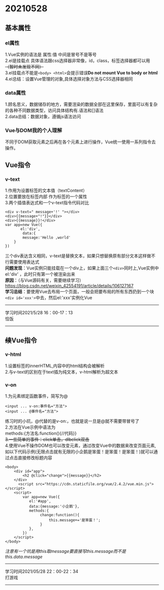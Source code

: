 # 20210528
## 基本属性
### el属性
1.Vue实例的语法是 属性:值 中间是冒号不是等号  
2.el是挂载点 具体语法跟css选择器非常像，id，class，标签选择器都可以用 ~~（暂时未发现不同）~~  
3.el挂载点不能是`<body> <html>`会提示错误**Do not mount Vue to body or html**  
4.el总结：设置Vue管理的对象,具体选择对象方法与CSS选择器相同  

### data属性

1.顾名思义，数据储存的地方，需要渲染的数据全部在这里保存，里面可以有复杂的各种不同数据类型，访问具体结构有.语法和[]语法  
2.data总结：数据对象，遵循js语法访问  

### Vue与DOM我的个人理解  

不同于DOM获取元素之后再在各个元素上进行操作，Vue统一使用一系列指令去操作。  

## Vue指令

### v-text  
1.作用为设置标签的文本值（textContent）  
2.位置要放在标签内部 作为标签的一个属性  
3.两个插值表达式和一个v-text指令代码对比  
```
<div v-text=" message+'!' "></div>
<div>{{message+"!"}}</div>
<div>{{message}}!</div>
var app=new Vue({
       el:'div',
        data:{
        message:'Hello ,world'
    }
})
```  
三个div表达含义相同，v-text是替换文本，如果只想替换原有部分文本这样做不行需要使用表达式  
**问题发现**：Vue实例只能挂载在一个div上，如果上面三个`<div>`同时上,Vue实例中el:'div' ，此时只有第一个被渲染出来  
**原因**：（与Vue源码有关，需要继续学习）https://blog.csdn.net/weixin_42554191/article/details/106127167  
**学习总结**：要使用Vue去布局一个页面，一般会把要布局的所有东西扔到一个块`<div id='xxx'>`中去，然后el:'xxx'实例化Vue  

---
学习时间2021/5/28 16：00-17：13  
恰饭  

---
## ~~续~~Vue指令

### v-html
1.设置标签的innerHTML,内容中的html结构会被解析  
2.与v-text的区别在于text插为纯文本，v-html解析为超文本  

### v-on

1.为元素绑定函数事件，简写为@  
```
<input ... v-on:事件名="方法">
<input ... @事件名="方法">
```  
练习时的小坑，@代替的是v-on:，也就是说一旦是@就不需要带冒号了  
2.方法在Vue示例中语法为  
methods:{方法名:function(){//代码}}  
~~3.一些简单的事件：click单击，dlbclick双击~~  
4.使用Vue不操作DOM也可以改变元素，通过改变Vue中的数据来改变页面元素,如以下代码示例(无限点击就有无限的小企鹅是笨蛋！是笨蛋！是笨蛋！)就可以通过点击直接修改标题内容  
```
<body>
    <div id="app">
        <h2 @click="change">{{message}}</h2>
    </div>
      <script src="https://cdn.staticfile.org/vue/2.4.2/vue.min.js"></script>
    <script>
        var app=new Vue({
           el:'#app',
           data:{message:'小企鹅'},
           methods:{
                change:function(){
                    this.message+='是笨蛋！';
                }
           },
        })
    </script>
</body>
```  
*注意有一个坑是用this取message要直接写this.message而不是this.data.message*  

---
学习时间2021/05/28 22：00-22：34  
打游戏  

---

